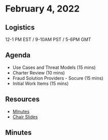 # February 4, 2022

## Logistics

12-1 PM EST / 9-10AM PST / 5-6PM GMT

## Agenda

* Use Cases and Threat Models (15 mins)
* Charter Review (10 mins)
* Fraud Solution Providers - Socure (15 mins)
* Initial Work Items (15 mins)

## Resources

* [Minutes](https://docs.google.com/document/d/1pfzQ4lzgWELLCDI5dddj2OgWlY5BkAvesBN4d6WyCg4/edit?usp=sharing)
* [Chair Slides]()

## Minutes
